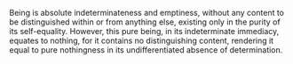 Being is absolute indeterminateness and emptiness, without any content to be distinguished within or from anything else, existing only in the purity of its self-equality. However, this pure being, in its indeterminate immediacy, equates to nothing, for it contains no distinguishing content, rendering it equal to pure nothingness in its undifferentiated absence of determination.
